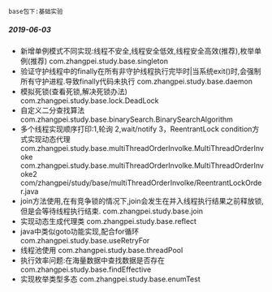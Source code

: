 ```
base包下:基础实验
```
##### 2019-06-03
* 新增单例模式不同实现:线程不安全,线程安全低效,线程安全高效(推荐),枚举单例(推荐)
com.zhangpei.study.base.singleton
* 验证守护线程中的finally在所有非守护线程执行完毕时|当系统exit()时,会强制所有守护进程.导致finally代码未执行
com.zhangpei.study.base.daemon
* 模拟死锁(查看死锁,解决死锁办法)
com.zhangpei.study.base.lock.DeadLock
* 自定义二分查找算法
com.zhangpei.study.base.binarySearch.BinarySearchAlgorithm
* 多个线程实现顺序打印:1,轮询 2,wait/notify 3，ReentrantLock condition方式实现动态代理
com.zhangpei.study.base.multiThreadOrderInvolke.MultiThreadOrderInvoke
com.zhangpei.study.base.multiThreadOrderInvolke.MultiThreadOrderInvoke2
com/zhangpei/study/base/multiThreadOrderInvolke/ReentrantLockOrder.java
* join方法使用,在有竞争锁的情况下,join会发生在并入线程执行结果之前释放锁,但是会等待线程执行结束.
com.zhangpei.study.base.join
* 实现动态生成代理类
com.zhangpei.study.base.reflect
* java中类似goto功能实现,配合for循环
com.zhangpei.study.base.useRetryFor
* 线程池使用
com.zhangpei.study.base.threadPool
* 执行效率问题:在海量数据中查找数据是否存在
com.zhangpei.study.base.findEffective
* 实现枚举类型多态
com.zhangpei.study.base.enumTest